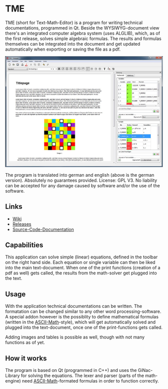 # TME
TME (short for Text-Math-Editor) is a program for writing technical documentations, programmed in Qt.
Beside the WYSIWYG-document view there's an integrated computer algebra system (uses ALGLIB), which, as of the first release, solves simple algebraic formulas. The results and formulas themselves can be integrated into the document and get updated automatically when exporting or saving  the file as a pdf.

![alt tag](https://raw.githubusercontent.com/nfbyfm/TME/master/docs/screenshot.jpg)

The program is translated into german and english (above is the german version). Absolutely no guarantees provided. License: GPL V3. No liability can be accepted for any damage caused by software and/or the use of the software.

## Links

- [Wiki](https://github.com/nfbyfm/TME/wiki)
- [Releases](https://github.com/nfbyfm/TME/releases)
- [Source-Code-Documentation](https://nfbyfm.github.io/TME/)

## Capabilities

This application can solve simple (linear) equations, defined in the toolbar on the right hand side. 
Each equation or single variable can then be liked into the main text-document. When one of the print functions (creation of a pdf as well)
 gets called, the results from the math-solver get plugged into the text.

## Usage

With the application technical documentations can be written. The formatation can be changed similar to any other 
word processing-software. A special addon however is the possiblity to define mathematical formulas (written in the [ASCII-Math](http://asciimath.org/)-style), 
which will get automatically solved and plugged into the text-document, once one of the print-functions gets called.

Adding images and tables is possible as well, though with not many functions as of yet.


## How it works

The program is based on Qt (programmed in C++) and uses the GiNac-Library for solving the equations. 
The lexer and parser (parts of the math-engine) need [ASCII-Math](http://asciimath.org/)-formated formulas in order to function correctly.

